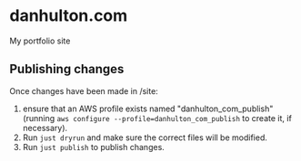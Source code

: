# danhulton.com
My portfolio site

## Publishing changes

Once changes have been made in /site:

1) ensure that an AWS profile exists named "danhulton_com_publish" (running `aws configure --profile=danhulton_com_publish` to create it, if necessary).
2) Run `just dryrun` and make sure the correct files will be modified.
3) Run `just publish` to publish changes.
